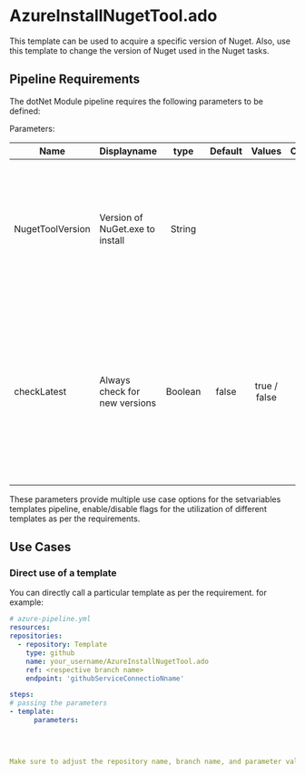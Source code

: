 # AzureInstallNugetTool.ado
This template can be used to acquire a specific version of Nuget. Also, use this template to change the version of Nuget used in the Nuget tasks.

## Pipeline Requirements

The dotNet Module pipeline requires the following parameters to be defined:

Parameters:


| Name  | Displayname | type | Default | Values | Opional/Required | Comments |
| ------------- | ------------- | :-------------: | :-------------: | :-------------: | :-------------: | ------------- |
| NugetToolVersion | Version of NuGet.exe to install | String | | | Optional | A version or version range that specifies the NuGet version to make available on the path. Use x as a wildcard |
| checkLatest | Always check for new versions | Boolean | false | true / false | Optional | When this boolean is set to true, the task always checks for and downloads the latest available version of NuGet.exe that satisfies the version spec.  |

These parameters provide multiple use case options for the setvariables templates pipeline, enable/disable flags for the utilization of different templates as per the requirements.


## Use Cases

### Direct use of a template

You can directly call a particular template as per the requirement. for example: 

  ```yaml
  # azure-pipeline.yml
  resources:
  repositories:
    - repository: Template
      type: github
      name: your_username/AzureInstallNugetTool.ado
      ref: <respective branch name>
      endpoint: 'githubServiceConnectioNname'

  steps:
  # passing the parameters
  - template: 
        parameters:
          

        
  
Make sure to adjust the repository name, branch name, and parameter values according to your project's requirements.

  ```
